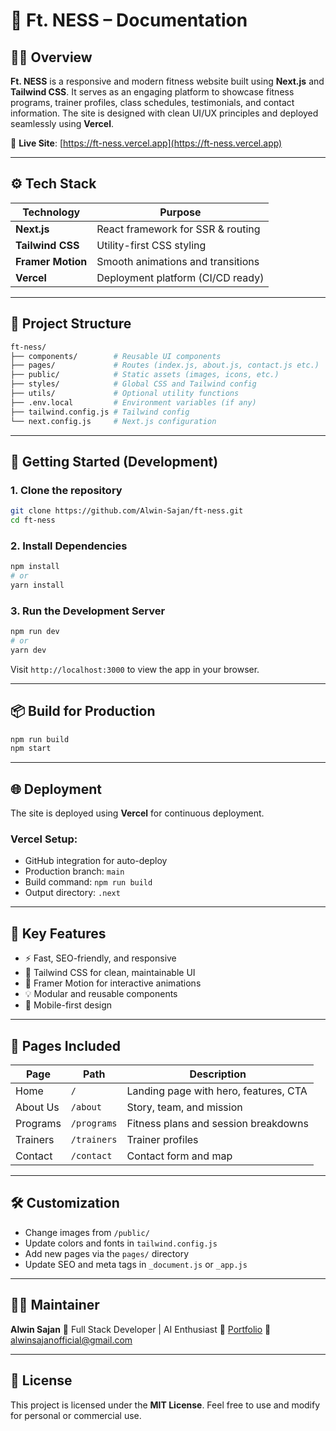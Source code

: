 

# 📄 Ft. NESS – Documentation

## 🏋️‍♂️ Overview

**Ft. NESS** is a responsive and modern fitness website built using **Next.js** and **Tailwind CSS**. It serves as an engaging platform to showcase fitness programs, trainer profiles, class schedules, testimonials, and contact information. The site is designed with clean UI/UX principles and deployed seamlessly using **Vercel**.

🔗 **Live Site**: [https://ft-ness.vercel.app](https://ft-ness.vercel.app)

---

## ⚙️ Tech Stack

| Technology        | Purpose                           |
| ----------------- | --------------------------------- |
| **Next.js**       | React framework for SSR & routing |
| **Tailwind CSS**  | Utility-first CSS styling         |
| **Framer Motion** | Smooth animations and transitions |
| **Vercel**        | Deployment platform (CI/CD ready) |

---

## 📁 Project Structure

```bash
ft-ness/
├── components/        # Reusable UI components
├── pages/             # Routes (index.js, about.js, contact.js etc.)
├── public/            # Static assets (images, icons, etc.)
├── styles/            # Global CSS and Tailwind config
├── utils/             # Optional utility functions
├── .env.local         # Environment variables (if any)
├── tailwind.config.js # Tailwind config
└── next.config.js     # Next.js configuration
```

---

## 🚀 Getting Started (Development)

### 1. Clone the repository

```bash
git clone https://github.com/Alwin-Sajan/ft-ness.git
cd ft-ness
```

### 2. Install Dependencies

```bash
npm install
# or
yarn install
```

### 3. Run the Development Server

```bash
npm run dev
# or
yarn dev
```

Visit `http://localhost:3000` to view the app in your browser.

---

## 📦 Build for Production

```bash
npm run build
npm start
```

---

## 🌐 Deployment

The site is deployed using **Vercel** for continuous deployment.

### Vercel Setup:

* GitHub integration for auto-deploy
* Production branch: `main`
* Build command: `npm run build`
* Output directory: `.next`

---

## 📌 Key Features

* ⚡ Fast, SEO-friendly, and responsive
* 🎨 Tailwind CSS for clean, maintainable UI
* 🎥 Framer Motion for interactive animations
* 💡 Modular and reusable components
* 📱 Mobile-first design

---

## 📸 Pages Included

| Page     | Path        | Description                           |
| -------- | ----------- | ------------------------------------- |
| Home     | `/`         | Landing page with hero, features, CTA |
| About Us | `/about`    | Story, team, and mission              |
| Programs | `/programs` | Fitness plans and session breakdowns  |
| Trainers | `/trainers` | Trainer profiles                      |
| Contact  | `/contact`  | Contact form and map                  |

---

## 🛠️ Customization

* Change images from `/public/`
* Update colors and fonts in `tailwind.config.js`
* Add new pages via the `pages/` directory
* Update SEO and meta tags in `_document.js` or `_app.js`

---

## 🙋‍♂️ Maintainer

**Alwin Sajan**
💼 Full Stack Developer | AI Enthusiast
🔗 [Portfolio](https://alwin-sajan.github.io/portfoi)
📧 [alwinsajanofficial@gmail.com](mailto:alwinsajanofficial@gmail.com)

---

## 📃 License

This project is licensed under the **MIT License**. Feel free to use and modify for personal or commercial use.

